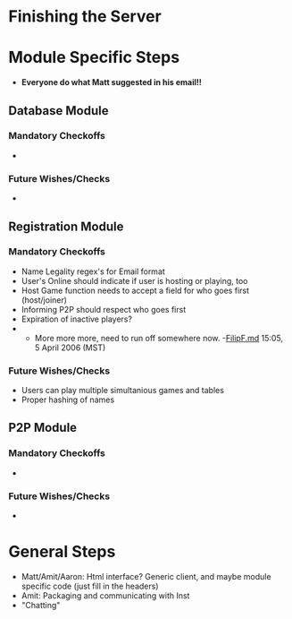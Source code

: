 Finishing the Server
====================

Module Specific Steps
=====================

-   **Everyone do what Matt suggested in his email!!**

Database Module
---------------

### Mandatory Checkoffs

-   

### Future Wishes/Checks

-   

Registration Module
-------------------

### Mandatory Checkoffs

-   Name Legality regex's for Email format
-   User's Online should indicate if user is hosting or playing, too
-   Host Game function needs to accept a field for who goes first (host/joiner)
-   Informing P2P should respect who goes first
-   Expiration of inactive players?
-   -   More more more, need to run off somewhere now. -[FilipF.md](User:FilipF "wikilink") 15:05, 5 April 2006 (MST)

### Future Wishes/Checks

-   Users can play multiple simultanious games and tables
-   Proper hashing of names

P2P Module
----------

### Mandatory Checkoffs

-   

### Future Wishes/Checks

-   

General Steps
=============

-   Matt/Amit/Aaron: Html interface? Generic client, and maybe module specific code (just fill in the headers)
-   Amit: Packaging and communicating with Inst
-   "Chatting"

